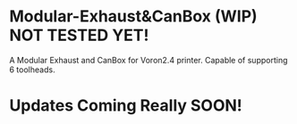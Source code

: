 # Modular-Exhaust&CanBox (WIP) NOT TESTED YET!
A Modular Exhaust and CanBox for Voron2.4 printer. Capable of supporting 6 toolheads.

# Updates Coming Really SOON!
